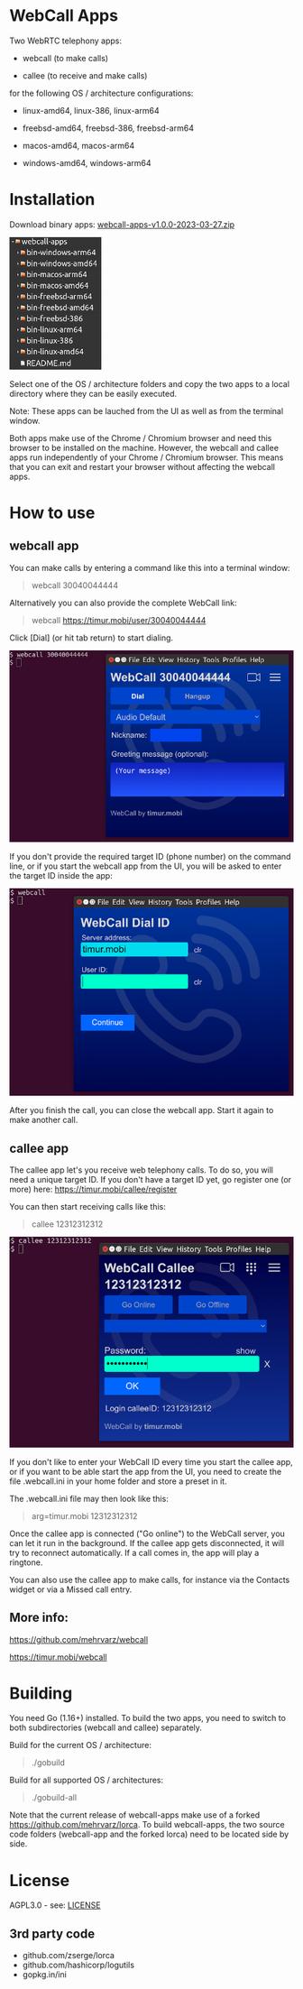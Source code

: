 # WebCall Apps

Two WebRTC telephony apps:

- webcall (to make calls)

- callee (to receive and make calls)

for the following OS / architecture configurations:

- linux-amd64, linux-386, linux-arm64

- freebsd-amd64, freebsd-386, freebsd-arm64

- macos-amd64, macos-arm64

- windows-amd64, windows-arm64


# Installation

Download binary apps: [webcall-apps-v1.0.0-2023-03-27.zip](https://timur.mobi/webcall/_dl/webcall-apps-v1.0.0-2023-03-27.zip)

![screenshot apps](resources/webcall-apps-screenshot.png)

Select one of the OS / architecture folders and copy the two apps to a local directory where they can be easily executed.

Note: These apps can be lauched from the UI as well as from the terminal window.

Both apps make use of the Chrome / Chromium browser and need this browser to be installed on the machine.
However, the webcall and callee apps run independently of your Chrome / Chromium browser.
This means that you can exit and restart your browser without affecting the webcall apps.


# How to use

## webcall app

You can make calls by entering a command like this into a terminal window:

>webcall 30040044444

Alternatively you can also provide the complete WebCall link:

>webcall <span style="display: inline">https://timur.mobi/user/30040044444</span>

Click [Dial] (or hit tab return) to start dialing.

![Screenshot of ...](resources/webcall-screenshot1.png)


If you don't provide the required target ID (phone number) on the command line,
or if you start the webcall app from the UI, you will be asked to enter the target ID inside the app:

![Screenshot of ...](resources/webcall-screenshot2.png)

After you finish the call, you can close the webcall app.
Start it again to make another call.

## callee app

The callee app let's you receive web telephony calls. To do so, you will need a unique target ID.
If you don't have a target ID yet, go register one (or more) here: https://timur.mobi/callee/register

You can then start receiving calls like this:

>callee 12312312312

![Screenshot of ...](resources/webcall-screenshot3.png)

If you don't like to enter your WebCall ID every time you start the callee app,
or if you want to be able start the app from the UI,
you need to create the file .webcall.ini in your home folder and store a preset in it.

The .webcall.ini file may then look like this:

>arg=timur.mobi 12312312312

Once the callee app is connected ("Go online") to the WebCall server, you can let it
run in the background. If the callee app gets disconnected, it will try to reconnect automatically.
If a call comes in, the app will play a ringtone.

You can also use the callee app to make calls, for instance via the Contacts widget
or via a Missed call entry.

## More info:

https://github.com/mehrvarz/webcall

https://timur.mobi/webcall

# Building

You need Go (1.16+) installed. To build the two apps, you need to switch to both subdirectories (webcall and callee) separately.

Build for the current OS / architecture:

>./gobuild

Build for all supported OS / architectures:

>./gobuild-all

Note that the current release of webcall-apps make use of a forked https://github.com/mehrvarz/lorca.
To build webcall-apps, the two source code folders (webcall-app and the forked lorca) need to be located side by side.


# License

AGPL3.0 - see: [LICENSE](LICENSE)


## 3rd party code

- github.com/zserge/lorca
- github.com/hashicorp/logutils
- gopkg.in/ini

